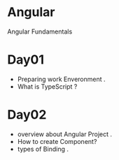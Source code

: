 # Angular
Angular Fundamentals
# Day01
* Preparing work Enveronment .
* What is TypeScript ?
# Day02
* overview about Angular Project .
* How to create Component?
* types of Binding .
